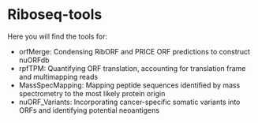 # Riboseq-tools

Here you will find the tools for:
- orfMerge: Condensing RibORF and PRICE ORF predictions to construct nuORFdb
- rpfTPM: Quantifying ORF translation, accounting for translation frame and multimapping reads
- MassSpecMapping: Mapping peptide sequences identified by mass spectrometry to the most likely protein origin
- nuORF_Variants: Incorporating cancer-specific somatic variants into ORFs and identifying potential neoantigens
